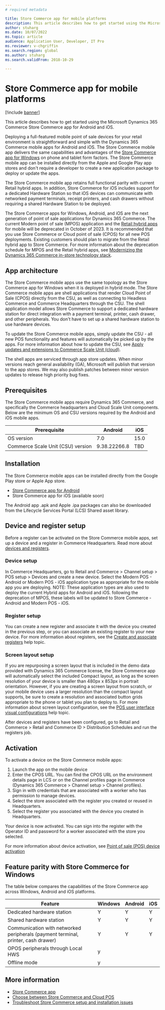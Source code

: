```yaml
---
# required metadata

title: Store Commerce app for mobile platforms
description: This article describes how to get started using the Microsoft Dynamics 365 Commerce Store Commerce app for Android and iOS.
author: stuharg 
ms.date: 10/07/2022
ms.topic: article
audience: Application User, Developer, IT Pro
ms.reviewer: v-chgriffin
ms.search.region: global
ms.author: stuharg
ms.search.validFrom: 2018-10-29

---
```


# Store Commerce app for mobile platforms

[!include [banner](../includes/banner.md)]

This article describes how to get started using the Microsoft Dynamics 365 Commerce Store Commerce app for Android and iOS.

Deploying a full-featured mobile point of sale devices for your retail environment is straightforward and simple with the Dynamics 365 Commerce mobile apps for Android and iOS. The Store Commerce mobile app delivers the same capabilities and advantages of the [Store Commerce app for Windows](store-commerce.md) on phone and tablet form factors. The Store Commerce mobile app can be installed directly from the Apple and Google Play app stores and don't require a developer to create a new application package to deploy or update the apps. 

The Store Commerce mobile app retains full functional parity with current Retail hybrid apps. In addition, Store Commerce for iOS includes support for a dedicated Hardware Station so that iOS devices can communicate with networked payment terminals, receipt printers, and cash drawers without requiring a shared Hardware Station to be deployed. 

The Store Commerce apps for Windows, Android, and iOS are the next generation of point of sale applications for Dynamics 365 Commerce. The current Modern point of sale (MPOS) application and the [Retail hybrid apps](hybridapp.md) for mobile will be deprecated in October of 2023. It is recommended that you use Store Commerce or Cloud point of sale (CPOS) for all new POS deployments. Existing customers should plan to migrate from the Retail hybrid app to Store Commerce. For more information about the deprecation schedule for MPOS and the Retail hybrid apps, see [Modernizing the Dynamics 365 Commerce in-store technology stack](https://www.microsoft.com/download/details.aspx?id=103896). 

## App architecture

The Store Commerce mobile apps use the same topology as the Store Commerce app for Windows when it is deployed in hybrid mode. The Store Commerce mobile apps are shell applications that render Cloud Point of Sale (CPOS) directly from the CSU, as well as connecting to Headless Commerce and Commerce Headquarters through the CSU. The shell application model allows Store Commerce to support a dedicated hardware station for direct integration with a payment terminal, printer, cash drawer, and other peripherals. You don't have to set up a shared hardware station to use hardware devices. 

To update the Store Commerce mobile apps, simply update the CSU - all new POS functionality and features will automatically be picked up by the apps. For more information about how to update the CSU, see [Apply updates and extensions to Commerce Scale Unit (cloud)](../../fin-ops-core/dev-itpro/deployment/update-retail-channel.md).

The shell apps are serviced through app store updates. When minor versions reach general availability (GA), Microsoft will publish that version to the app stores. We may also publish patches between minor version updates to release high priority bug fixes.

## Prerequisites

The Store Commerce mobile apps require Dynamics 365 Commerce, and specifically the Commerce headquarters and Cloud Scale Unit components. Below are the minimum OS and CSU versions required by the Android and iOS mobile apps. 

| Prerequisite                       | Android      | iOS  |
| ---------------------------------- | ------------ | ---- |
| OS version                         | 7.0          | 15.0 |
| Commerce Scale Unit (CSU) version | 9.38.22266.8 | TBD  |

## Installation

The Store Commerce mobile apps can be installed directly from the Google Play store or Apple App store. 

- [Store Commerce app for Android](https://aka.ms/storecommerceandroid)
- Store Commerce app for iOS (available soon)

The Android app .apk and Apple .ipa packages can also be downloaded from the Lifecycle Services Portal (LCS) Shared asset library. 

## Device and register setup

Before a register can be activated on the Store Commerce mobile apps, set up a device and a register in Commerce Headquarters. Read more about [devices and registers](../implementation-considerations-devices.md). 

### **Device setup**

In Commerce Headquarters, go to Retail and Commerce > Channel setup > POS setup > Devices and create a new device. Select the Modern POS - Android or Modern POS - iOS application type as appropriate for the mobile app you are deploying. NOTE: These application types are also used to deploy the current Hybrid apps for Android and iOS. following the deprecation of MPOS, these labels will be updated to Store Commerce - Android and Modern POS - iOS. 

### **Register setup**

You can create a new register and associate it with the device you created in the previous step, or you can associate an existing register to your new device. For more information about registers, see the [Create and associate registers](../tasks/create-associate-registers.md) help topic.

### **Screen layout setup**

If you are repurposing a screen layout that is included in the demo data provided with Dynamics 365 Commerce license, the Store Commerce app will automatically select the included Compact layout, as long as the screen resolution of your device is smaller than 480px x 853px in portrait orientation. However, if you are creating a screen layout from scratch, or your mobile device uses a larger resolution than the compact layout supports, be sure to create a resolution and associated button grids appropriate to the phone or tablet you plan to deploy to. For more information about screen layout configuration, see the [POS user interface visual configurations](../pos-screen-layouts.md) help topic. 

After devices and registers have been configured, go to Retail and Commerce > Retail and Commerce ID > Distribution Schedules and run the registers job.

## Activation

To activate a device on the Store Commerce mobile apps:

1. Launch the app on the mobile device
2. Enter the CPOS URL. You can find the CPOS URL on the environment details page in LCS or on the Channel profiles page in Commerce (Dynamics 365 Commerce > Channel setup > Channel profiles).
3. Sign in with credentials that are associated with a worker who has permission to manage devices.
4. Select the store associated with the register you created or reused in Headquarters.
5. Select the register you associated with the device you created in Headquarters.

Your device is now activated. You can sign into the register with the Operator ID and password for a worker associated with the store you selected. 

For more information about device activation, see [Point of sale (POS) device activation](retail-device-activation.md#activate-a-modern-pos-or-cloud-pos-device-by-using-guided-activation)

## Feature parity with Store Commerce for Windows

 The table below compares the capabilities of the Store Commerce app across Windows, Android and iOS platforms.

| Feature                                                      | Windows | Android | iOS  |
| ------------------------------------------------------------ | ------- | ------- | ---- |
| Dedicated hardware station                                   | Y       | Y       | Y    |
| Shared hardware station                                      | Y       | Y       | Y    |
| Communication with networked peripherals (payment terminal, printer, cash drawer) | Y       | Y       | Y    |
| OPOS peripherals through Local HWS                           | y       |         |      |
| Offline mode                                                 | y       |         |      |



## More information

- [Store Commerce app](store-commerce.md)
- [Choose between Store Commerce and Cloud POS](../mpos-or-cpos.md)
- [Troubleshoot Store Commerce setup and installation issues](../troubleshoot/store-commerce-setup-installation.md)
